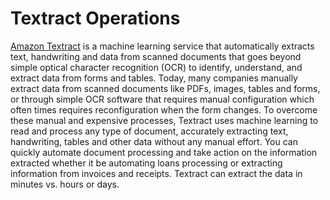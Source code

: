 # Textract Operations

[Amazon Textract](https://aws.amazon.com/textract/) is a machine learning service that automatically extracts text, handwriting and data from scanned documents that goes beyond simple optical character recognition (OCR) to identify, understand, and extract data from forms and tables. Today, many companies manually extract data from scanned documents like PDFs, images, tables and forms, or through simple OCR software that requires manual configuration which often times requires reconfiguration when the form changes. To overcome these manual and expensive processes, Textract uses machine learning to read and process any type of document, accurately extracting text, handwriting, tables and other data without any manual effort. You can quickly automate document processing and take action on the information extracted whether it be automating loans processing or extracting information from invoices and receipts. Textract can extract the data in minutes vs. hours or days.
